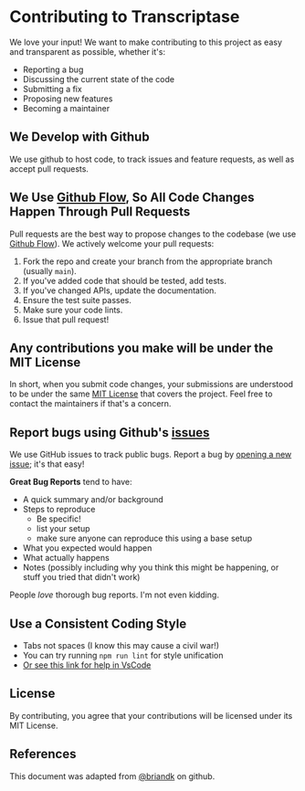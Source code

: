 # Contributing to Transcriptase
We love your input! We want to make contributing to this project as easy and transparent as possible, whether it's:

- Reporting a bug
- Discussing the current state of the code
- Submitting a fix
- Proposing new features
- Becoming a maintainer

## We Develop with Github
We use github to host code, to track issues and feature requests, as well as accept pull requests.

## We Use [Github Flow](https://guides.github.com/introduction/flow/index.html), So All Code Changes Happen Through Pull Requests
Pull requests are the best way to propose changes to the codebase (we use [Github Flow](https://guides.github.com/introduction/flow/index.html)). We actively welcome your pull requests:

1. Fork the repo and create your branch from the appropriate branch (usually `main`).
2. If you've added code that should be tested, add tests.
3. If you've changed APIs, update the documentation.
4. Ensure the test suite passes.
5. Make sure your code lints.
6. Issue that pull request!

## Any contributions you make will be under the MIT License
In short, when you submit code changes, your submissions are understood to be under the same [MIT License](https://opensource.org/license/mit) that covers the project. Feel free to contact the maintainers if that's a concern.

## Report bugs using Github's [issues](https://github.com/CryptoidCoder/.github/issues)
We use GitHub issues to track public bugs. Report a bug by [opening a new issue](); it's that easy!


**Great Bug Reports** tend to have:

- A quick summary and/or background
- Steps to reproduce
  - Be specific!
  - list your setup
  - make sure anyone can reproduce this using a base setup
- What you expected would happen
- What actually happens
- Notes (possibly including why you think this might be happening, or stuff you tried that didn't work)

People *love* thorough bug reports. I'm not even kidding.

## Use a Consistent Coding Style

* Tabs not spaces (I know this may cause a civil war!)
* You can try running `npm run lint` for style unification
* [Or see this link for help in VsCode](https://stackoverflow.com/questions/33974681/how-can-i-convert-tabs-to-spaces-and-vice-versa-in-an-existing-file)

## License
By contributing, you agree that your contributions will be licensed under its MIT License.

## References
This document was adapted from [@briandk](https://gist.github.com/briandk/3d2e8b3ec8daf5a27a62) on github.